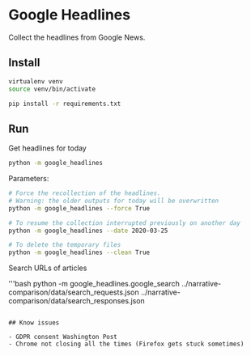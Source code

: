 # Google Headlines

Collect the headlines from Google News.

## Install

```bash
virtualenv venv
source venv/bin/activate

pip install -r requirements.txt
```

## Run

Get headlines for today

```bash
python -m google_headlines
```

Parameters:

```bash
# Force the recollection of the headlines.
# Warning: the older outputs for today will be overwritten
python -m google_headlines --force True

# To resume the collection interrupted previously on another day
python -m google_headlines --date 2020-03-25

# To delete the temporary files
python -m google_headlines --clean True
```

Search URLs of articles

'''bash
python -m google_headlines.google_search ../narrative-comparison/data/search_requests.json ../narrative-comparison/data/search_responses.json
```

## Know issues

- GDPR consent Washington Post
- Chrome not closing all the times (Firefox gets stuck sometimes)
